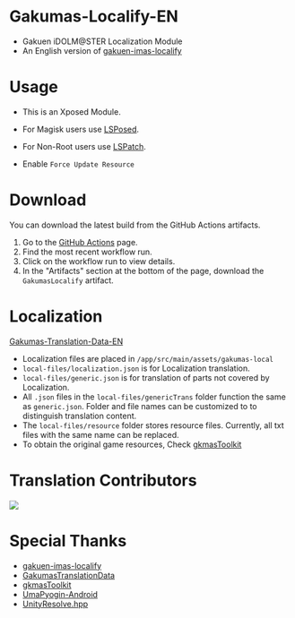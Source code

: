 # Gakumas-Localify-EN

- Gakuen iDOLM@STER Localization Module
- An English version of [gakuen-imas-localify](https://github.com/chinosk6/gakuen-imas-localify)

# Usage

- This is an Xposed Module.
- For Magisk users use [LSPosed](https://github.com/LSPosed/LSPosed).
- For Non-Root users use [LSPatch](https://github.com/LSPosed/LSPatch).

- Enable `Force Update Resource`

# Download
You can download the latest build from the GitHub Actions artifacts.

1. Go to the [GitHub Actions](https://github.com/NatsumeLS/Gakumas-Localify-EN/actions) page.
2. Find the most recent workflow run.
3. Click on the workflow run to view details.
4. In the "Artifacts" section at the bottom of the page, download the `GakumasLocalify` artifact.

# Localization
[Gakumas-Translation-Data-EN](https://github.com/NatsumeLS/Gakumas-Translation-Data-EN)

- Localization files are placed in `/app/src/main/assets/gakumas-local`
- `local-files/localization.json` is for Localization translation.
- `local-files/generic.json` is for translation of parts not covered by Localization.
- All `.json` files in the `local-files/genericTrans` folder function the same as `generic.json`. Folder and file names can be customized to to distinguish translation content.
- The `local-files/resource` folder stores resource files. Currently, all txt files with the same name can be replaced.
- To obtain the original game resources, Check [gkmasToolkit](https://github.com/kishidanatsumi/gkmasToolkit)

# Translation Contributors

<a href="https://github.com/NatsumeLS/Gakumas-Translation-Data-EN">
  <img src="https://contrib.rocks/image?repo=NatsumeLS/Gakumas-Translation-Data-EN" />
</a>

# Special Thanks

- [gakuen-imas-localify](https://github.com/chinosk6/gakuen-imas-localify)
- [GakumasTranslationData](https://github.com/chinosk6/GakumasTranslationData)
- [gkmasToolkit](https://github.com/kishidanatsumi/gkmasToolkit)
- [UmaPyogin-Android](https://github.com/akemimadoka/UmaPyogin-Android)
- [UnityResolve.hpp](https://github.com/issuimo/UnityResolve.hpp)
